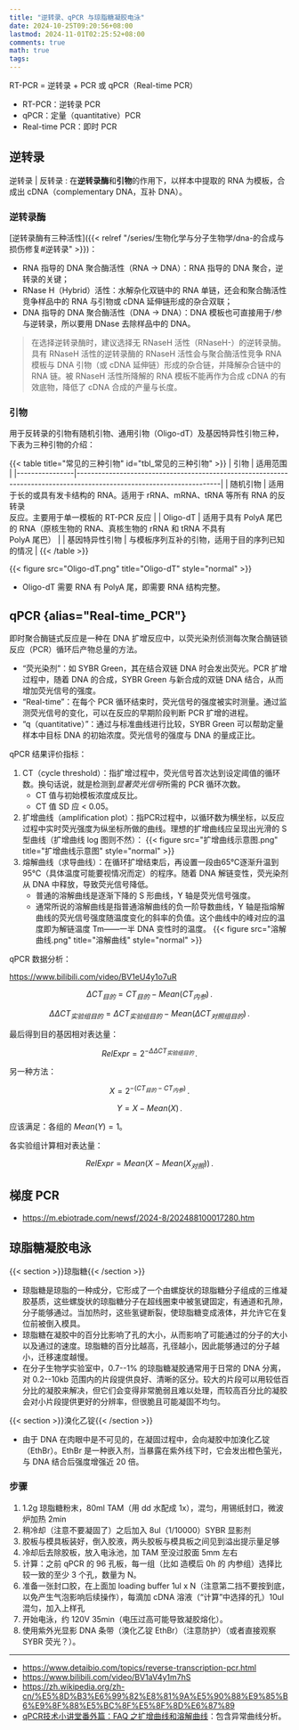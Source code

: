 ```yaml
---
title: "逆转录、qPCR 与琼脂糖凝胶电泳"
date: 2024-10-25T09:20:56+08:00
lastmod: 2024-11-01T02:25:52+08:00
comments: true
math: true
tags:
---
```


RT-PCR = 逆转录 + PCR 或 qPCR（Real-time PCR）

- RT-PCR：逆转录 PCR
- qPCR：定量（quantitative）PCR
- Real-time PCR：即时 PCR

<!--more-->

## 逆转录

逆转录 | 反转录
: 在**逆转录酶**和**引物**的作用下，以样本中提取的 RNA 为模板，合成出 cDNA（complementary DNA，互补 DNA）。

### 逆转录酶

[逆转录酶有三种活性]({{< relref "/series/生物化学与分子生物学/dna-的合成与损伤修复#逆转录" >}})：

- RNA 指导的 DNA 聚合酶活性（RNA → DNA）：RNA 指导的 DNA 聚合，逆转录的关键；
- RNase H（Hybrid）活性：水解杂化双链中的 RNA 单链，还会和聚合酶活性竞争样品中的 RNA 与引物或 cDNA 延伸链形成的杂合双联；
- DNA 指导的 DNA 聚合酶活性（DNA → DNA）：DNA 模板也可直接用于/参与逆转录，所以要用 DNase 去除样品中的 DNA。

> 在选择逆转录酶时，建议选择无 RNaseH 活性（RNaseH-）的逆转录酶。具有 RNaseH 活性的逆转录酶的 RNaseH 活性会与聚合酶活性竞争 RNA 模板与 DNA 引物（或 cDNA 延伸链）形成的杂合链，并降解杂合链中的 RNA 链。被 RNaseH 活性所降解的 RNA 模板不能再作为合成 cDNA 的有效底物，降低了 cDNA 合成的产量与长度。

### 引物

用于反转录的引物有随机引物、通用引物（Oligo-dT）及基因特异性引物三种，下表为三种引物的介绍：

{{< table title="常见的三种引物" id="tbl_常见的三种引物" >}}
| 引物           | 适用范围                                                                                                             |
|----------------|----------------------------------------------------------------------------------------------------------------------|
| 随机引物       | 适用于长的或具有发卡结构的 RNA。适用于 rRNA、mRNA、tRNA 等所有 RNA 的反转录<br/>反应。主要用于单一模板的 RT-PCR 反应 |
| Oligo-dT       | 适用于具有 PolyA 尾巴的 RNA（原核生物的 RNA、真核生物的 rRNA 和 tRNA 不具有<br/>PolyA 尾巴）                         |
| 基因特异性引物 | 与模板序列互补的引物，适用于目的序列已知的情况                                                                       |
{{< /table >}}

{{< figure src="Oligo-dT.png" title="Oligo-dT" style="normal" >}}

- Oligo-dT 需要 RNA 有 PolyA 尾，即需要 RNA 结构完整。

## qPCR {alias="Real-time\_PCR"}

即时聚合酶链式反应是一种在 DNA 扩增反应中，以荧光染剂侦测每次聚合酶链锁反应（PCR）循环后产物总量的方法。

- “荧光染剂”：如 SYBR Green，其在结合双链 DNA 时会发出荧光。PCR 扩增过程中，随着 DNA 的合成，SYBR Green 与新合成的双链 DNA 结合，从而增加荧光信号的强度。
- “Real-time”：在每个 PCR 循环结束时，荧光信号的强度被实时测量。通过监测荧光信号的变化，可以在反应的早期阶段判断 PCR 扩增的进程。
- “q（quantitative）”：通过与标准曲线进行比较，SYBR Green 可以帮助定量样本中目标 DNA 的初始浓度。荧光信号的强度与 DNA 的量成正比。

qPCR 结果评价指标：

1. CT（cycle threshold）：指扩增过程中，荧光信号首次达到设定阈值的循环数。换句话说，就是检测到*显著荧光信号*所需的 PCR 循环次数。
    - CT 值与初始模板浓度成反比。
    - CT 值 SD 应 \< 0.05。
2. 扩增曲线（amplification plot）：指PCR过程中，以循环数为横坐标，以反应过程中实时荧光强度为纵坐标所做的曲线。理想的扩增曲线应呈现出光滑的 S 型曲线（扩增曲线 log 图则不然）：
    {{< figure src="扩增曲线示意图.png" title="扩增曲线示意图" style="normal" >}}
3. 熔解曲线（求导曲线）：在循环扩增结束后，再设置一段由65℃逐渐升温到95℃（具体温度可能要视情况而定）的程序。随着 DNA 解链变性，荧光染剂从 DNA 中释放，导致荧光信号降低。
    - 普通的溶解曲线是逐渐下降的 S 形曲线，Y 轴是荧光信号强度。
    - 通常所说的溶解曲线是指普通溶解曲线的负一阶导数曲线，Y 轴是指熔解曲线的荧光信号强度随温度变化的斜率的负值。这个曲线中的峰对应的温度即为解链温度 Tm——一半 DNA 变性时的温度。
    {{< figure src="溶解曲线.png" title="溶解曲线" style="normal" >}}

qPCR 数据分析：

https://www.bilibili.com/video/BV1eU4y1o7uR

$$\Delta CT_{目的} = CT_{目的}-Mean(CT_{内参})
\,.$$

$$\Delta \Delta CT_{实验组目的} = \Delta CT_{实验组目的}-Mean(\Delta CT_{对照组目的})
\,.$$

最后得到目的基因相对表达量：

$$RelExpr = 2^{-\Delta \Delta CT_{实验组目的}}
\,.$$

另一种方法：

$$X = 2^{-(CT_{目的}-CT_{内参})}
\,.$$

$$Y = X - Mean(X)
\,.$$

应该满足：各组的 $Mean(Y)=1$。

各实验组计算相对表达量：

$$RelExpr = Mean(X - Mean(X_{对照}))
\,.$$

## 梯度 PCR

- https://m.ebiotrade.com/newsf/2024-8/202488100017280.htm

## 琼脂糖凝胶电泳

{{< section >}}琼脂糖{{< /section >}}

- 琼脂糖是琼脂的一种成分，它形成了一个由螺旋状的琼脂糖分子组成的三维凝胶基质，这些螺旋状的琼脂糖分子在超线圈束中被氢键固定，有通道和孔隙，分子能够通过。当加热时，这些氢键断裂，使琼脂糖变成液体，并允许它在复位前被倒入模具。
- 琼脂糖在凝胶中的百分比影响了孔的大小，从而影响了可能通过的分子的大小以及通过的速度。琼脂糖的百分比越高，孔径越小，因此能够通过的分子越小，迁移速度越慢。
- 在分子生物学实验室中，0.7--1% 的琼脂糖凝胶通常用于日常的 DNA 分离，对 0.2--10kb 范围内的片段提供良好、清晰的区分。较大的片段可以用较低百分比的凝胶来解决，但它们会变得非常脆弱且难以处理，而较高百分比的凝胶会对小片段提供更好的分辨率，但很脆且可能凝固不均匀。

{{< section >}}溴化乙锭{{< /section >}}
- 由于 DNA 在肉眼中是不可见的，在凝固过程中，会向凝胶中加溴化乙锭（EthBr）。EthBr 是一种嵌入剂，当暴露在紫外线下时，它会发出橙色萤光，与 DNA 结合后强度增强近 20 倍。

### 步骤

1. 1.2g 琼脂糖粉末，80ml TAM（用 dd 水配成 1x），混匀，用锡纸封口，微波炉加热 2min
2. 稍冷却（注意不要凝固了）之后加入 8ul（1/10000）SYBR 显影剂
3. 胶板与模具板装好，倒入胶液，两头胶板与模具板之间见到溢出提示量足够
4. 冷却后去除胶板，放入电泳池，加 TAM 至没过胶面 5mm 左右
5. 计算：之前 qPCR 的 96 孔板，每一组（比如 造模后 0h 的 内参组）选择比较一致的至少 3 个孔，数量为 N。
6. 准备一张封口胶，在上面加 loading buffer 1ul x N（注意第二挡不要按到底，以免产生气泡影响后续操作），每滴加 cDNA 溶液（“计算”中选择的孔）10ul 混匀，加入上样孔
7. 开始电泳，约 120V 35min（电压过高可能导致凝胶熔化）。
8. 使用紫外光显影 DNA 条带（溴化乙锭 EthBr）（注意防护）（或者直接观察 SYBR 荧光？）。

----

- https://www.detaibio.com/topics/reverse-transcription-pcr.html
- https://www.bilibili.com/video/BV1aV4y1m7hS
- https://zh.wikipedia.org/zh-cn/%E5%8D%B3%E6%99%82%E8%81%9A%E5%90%88%E9%85%B6%E9%8F%88%E5%BC%8F%E5%8F%8D%E6%87%89
- [qPCR技术小讲堂番外篇：FAQ 之扩增曲线和溶解曲线](https://www.novoprotein.com.cn/rich-detail?articleId=992&title)：包含异常曲线分析。
